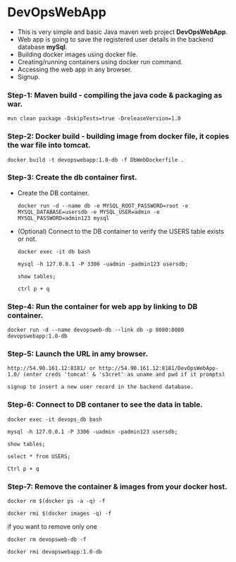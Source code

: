 # DevOpsWebApp

* This is very simple and basic Java maven web project **DevOpsWebApp**.
* Web app is going to save the registered user details in the backend database **mySql**.
* Building docker images using docker file.
* Creating/running containers using docker run command.
* Accessing the web app in any browser.
* Signup.


### Step-1: Maven build - compiling the java code & packaging as war.

    mvn clean package -DskipTests=true -DreleaseVersion=1.0

### Step-2: Docker build - building image from docker file, it copies the war file into tomcat.

    docker build -t devopswebapp:1.0-db -f DbWebDockerfile .

### Step-3: Create the db container first.


  * Create the DB container.

        docker run -d --name db -e MYSQL_ROOT_PASSWORD=root -e MYSQL_DATABASE=usersdb -e MYSQL_USER=admin -e MYSQL_PASSWORD=admin123 mysql
  
  * (Optional) Connect to the DB container to verify the USERS table exists or not.

        docker exec -it db bash

        mysql -h 127.0.0.1 -P 3306 -uadmin -padmin123 usersdb;

        show tables;

        ctrl p + q

### Step-4: Run the container for web app by linking to DB container.
    
    docker run -d --name devopsweb-db --link db -p 8080:8080 devopswebapp:1.0-db

### Step-5: Launch the URL in amy browser.
    
    http://54.90.161.12:8181/ or http://54.90.161.12:8181/DevOpsWebApp-1.0/ (enter creds 'tomcat' & 's3cret' as uname and pwd if it prompts)
    
    signup to insert a new user record in the backend database.
    
### Step-6: Connect to DB contaner to see the data in table.

    docker exec -it devops_db bash

    mysql -h 127.0.0.1 -P 3306 -uadmin -padmin123 usersdb;

    show tables;
    
    select * from USERS;
    
    Ctrl p + q
    
### Step-7: Remove the container & images from your docker host.

    docker rm $(docker ps -a -q) -f

    docker rmi $(docker images -q) -f
    
   if you want to remove only one
    
    docker rm devopsweb-db -f
    
    docker rmi devopswebapp:1.0-db
